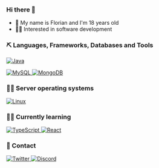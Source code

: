 ### Hi there 👋
- 💬 My name is Florian and I'm 18 years old
- 🧙‍♂️ Interested in software development

### ⛏ Languages, Frameworks, Databases and Tools
<a href="https://java.com"> <img alt="Java" src="https://img.shields.io/badge/-Java-000?&logo=Java&logoColor=cd5b45"> </a>


<a href="https://www.mysql.com"> <img alt="MySQL" src="https://img.shields.io/badge/-MySQL-000?&logo=MySQL"> </a>
<a href="https://www.mongodb.com"> <img alt="MongoDB" src="https://img.shields.io/badge/-MongoDB-000?&logo=MongoDB"> </a>


### 👨‍💻 Server operating systems 
<a href="https://www.debian.org"> <img alt="Linux" src="https://img.shields.io/badge/-Linux-000?&logo=Linux"> </a>

### 👨‍🎓 Currently learning
<a href="https://www.typescriptlang.org/"> <img alt="TypeScript" src="https://img.shields.io/badge/-TypeScript-000?&logo=TypeScript"> </a>
<a href="https://reactjs.org/"> <img alt="React" src="https://img.shields.io/badge/-React-000?&logo=React"> </a>


### 📱 Contact
<a href="https://twitter.com/realFallenBreak"> <img alt="Twitter" src="https://img.shields.io/badge/-realFallenBreak-000?&logo=Twitter"> </a>
<a href="https://www.discordapp.com"> <img alt="Discord" src="https://img.shields.io/badge/-FallenBreak%233104-000?&logo=Discord"> </a>
